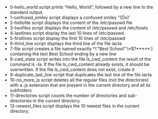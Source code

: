 - 0-hello_world script prints “Hello, World”, followed by a new line to the standard output.
- 1-confused_smiley script displays a confused smiley "(Ôo)'
- 2-hellofile script displays the content of the /etc/passwd file
- 3-twofiles script displays the content of /etc/passwd and /etc/hosts
- 4-lastlines script display the last 10 lines of /etc/passwd
- 5-firstlines script display the first 10 lines of /etc/passwd
- 6-third_line script displays the third line of the file iacta
- 7-file script  creates a file named exactly \*\\'"Best School"\'\\*$\?\*\*\*\*\*:) containing the text Best School ending by a new line
- 8-cwd_state script writes into the file ls_cwd_content the result of the command ls -la. If the file ls_cwd_content already exists, it should be overwritten. If the file ls_cwd_content does not exist, create it
- 9-duplicate_last_line script that duplicates the last line of the file iacta
- 10-no_more_js script deletes all the regular files (not the directories) with a .js extension that are present in the current directory and all its subfolders
- 11-directories script counts the number of directories and sub-directories in the current directory.
- 12-newest_files script displays the 10 newest files in the current directory.
